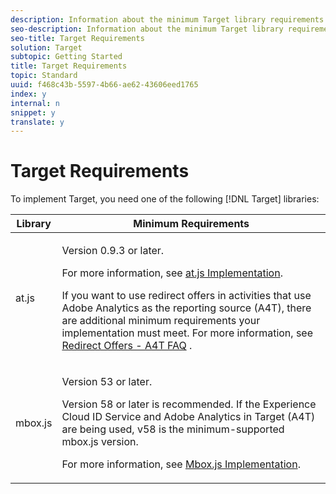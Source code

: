 ```yaml
---
description: Information about the minimum Target library requirements (mbox.js or at.js).
seo-description: Information about the minimum Target library requirements (mbox.js or at.js).
seo-title: Target Requirements
solution: Target
subtopic: Getting Started
title: Target Requirements
topic: Standard
uuid: f468c43b-5597-4b66-ae62-43606eed1765
index: y
internal: n
snippet: y
translate: y
---
```


# Target Requirements

To implement Target, you need one of the following [!DNL  Target] libraries: 



<table id="table_C8F7C650B54B46C6AB8D137656CA4840"> 
 <thead> 
  <tr> 
   <th colname="col1" class="entry"> Library </th> 
   <th colname="col2" class="entry"> Minimum Requirements </th> 
  </tr>
 </thead>
 <tbody> 
  <tr> 
   <td colname="col1"> <p>at.js </p> </td> 
   <td colname="col2"> <p>Version 0.9.3 or later. </p> <p>For more information, see <a href="../../../c_seting_up_target/c_implementing_target/c_target-atjs-implementation/c_target-atjs-implementation.md#concept_8AC8D169E02944B1A547A0CAD97EAC17" format="dita" scope="local"> at.js Implementation</a>. </p> <p>If you want to use redirect offers in activities that use Adobe Analytics as the reporting source (A4T), there are additional minimum requirements your implementation must meet. For more information, see <a href="../../../c_integrating_target_with_mac/a4t/r_a4t-faq/c_a4t-faq-redirect-offers.md#concept_21BF213F10E1414A9DCD4A98AF207905" format="dita" scope="local"> Redirect Offers - A4T FAQ</a> . </p> </td> 
  </tr> 
  <tr> 
   <td colname="col1"> <p>mbox.js </p> </td> 
   <td colname="col2"> <p>Version 53 or later. </p> <p>Version 58 or later is recommended. If the Experience Cloud ID Service and Adobe Analytics in Target (A4T) are being used, v58 is the minimum-supported <span class="filepath"> mbox.js</span> version. </p> <p>For more information, see <a href="../../../c_seting_up_target/c_implementing_target/t_mbox_download/t_mbox_download.md#task_4EAE26BB84FD4E1D858F411AEDF4B420" format="dita" scope="local"> Mbox.js Implementation</a>. </p> </td> 
  </tr> 
 </tbody> 
</table>

